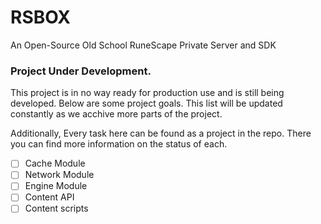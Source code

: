 # RSBOX
An Open-Source Old School RuneScape Private Server and SDK

### Project Under Development.
This project is in no way ready for production use and is still being developed. Below
are some project goals. This list will be updated constantly as we acchive more parts of 
the project.

Additionally, Every task here can be found as a project in the repo. There you can find more information on
the status of each.

- [ ] Cache Module
- [ ] Network Module
- [ ] Engine Module
- [ ] Content API
- [ ] Content scripts